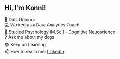 ## Hi, I'm Konni!

🦄 Data Unicorn <br>
💻 Worked as a Data Analytics Coach <br>
🏫 Studied Psychology (M.Sc.) - Cognitive Neuoscience <br>
❓ Ask me about my dogs <br>
📚 Keep on Learning <br>
📫 How to reach me: [LinkedIn](https://www.linkedin.com/in/konstanze-braun/)

<!--
**konni-b/konni-b** is a ✨ _special_ ✨ repository because its `README.md` (this file) appears on your GitHub profile.

Here are some ideas to get you started:

- 🔭 I’m currently working on ...
- 🌱 I’m currently learning ...
- 👯 I’m looking to collaborate on ...
- 🤔 I’m looking for help with ...
- 💬 Ask me about ...
- 📫 How to reach me: ...
- 😄 Pronouns: ...
- ⚡ Fun fact: ...
-->

